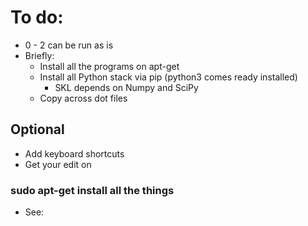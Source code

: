 # To do:

- 0 - 2 can be run as is
- Briefly:
  - Install all the programs on apt-get
  - Install all Python stack via pip (python3 comes ready installed)
    - SKL depends on Numpy and SciPy
  - Copy across dot files

## Optional

  - Add keyboard shortcuts
  - Get your edit on

### sudo apt-get install all the things

- See: 
